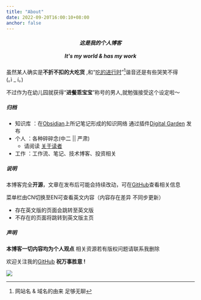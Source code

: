 ```yaml
---
title: "About"
date: 2022-09-20T16:00:10+08:00
anchor: false
---
```


<h5><center>这是我的个人博客 <br><br>It's my world & has my work</center></h5>

虽然某人确实是**不折不扣的大吃货** ,和“<u>吃的进行时</u>”[^1]谐音还是有些哭笑不得<span style="white-space: nowrap;">(｡ì _ í｡)</span><br>

不过作为在幼儿园就获得“**进餐乖宝宝**”称号的男人,就勉强接受这个设定啦～

##### 归档
- 知识库 ：在[Obsidian](https://obsidian.md/)上所记笔记形成的知识网络 通过插件[Digital Garden](https://github.com/oleeskild/obsidian-digital-garden) 发布
- 个人 ：各种碎碎念(中二 || 严肃) 
	- 请阅读 [关于读者](https://eating.work/useless/about-readers/)
- 工作 ：工作流、笔记、技术博客、投资相关

##### 说明
 本博客完全**开源**，文章在发布后可能会持续改动，可在[GitHub](https://github.com/AlexLiu2022/blog)查看相关信息

菜单栏由CN切换至EN可查看英文内容（内容存在差异 不同步更新）
- 存在英文版的页面会跳转至英文版
- 不存在的页面将跳转到英文版主页

##### 声明
**本博客一切内容均为个人观点** 相关资源若有版权问题请联系我删除 <br>

欢迎关注我的[GitHub](https://github.com/AlexLiu2022) **祝万事胜意 !**

![](https://gcore.jsdelivr.net/gh/AlexLiu2022/resources/img/cloud.jpg)
[^1]: 网站名 & 域名的由来 足够无聊


<style>
h1{
  margin-top: 0 !important;
}
</style>